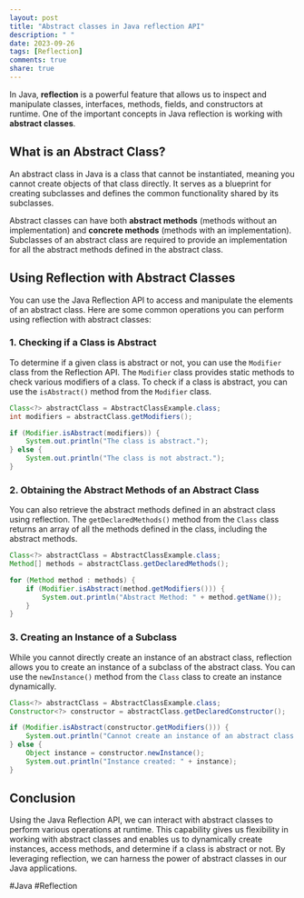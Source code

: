 ```yaml
---
layout: post
title: "Abstract classes in Java reflection API"
description: " "
date: 2023-09-26
tags: [Reflection]
comments: true
share: true
---
```


In Java, **reflection** is a powerful feature that allows us to inspect and manipulate classes, interfaces, methods, fields, and constructors at runtime. One of the important concepts in Java reflection is working with **abstract classes**. 

## What is an Abstract Class?

An abstract class in Java is a class that cannot be instantiated, meaning you cannot create objects of that class directly. It serves as a blueprint for creating subclasses and defines the common functionality shared by its subclasses.

Abstract classes can have both **abstract methods** (methods without an implementation) and **concrete methods** (methods with an implementation). Subclasses of an abstract class are required to provide an implementation for all the abstract methods defined in the abstract class.

## Using Reflection with Abstract Classes

You can use the Java Reflection API to access and manipulate the elements of an abstract class. Here are some common operations you can perform using reflection with abstract classes:

### 1. Checking if a Class is Abstract

To determine if a given class is abstract or not, you can use the `Modifier` class from the Reflection API. The `Modifier` class provides static methods to check various modifiers of a class. To check if a class is abstract, you can use the `isAbstract()` method from the `Modifier` class.

```java
Class<?> abstractClass = AbstractClassExample.class;
int modifiers = abstractClass.getModifiers();

if (Modifier.isAbstract(modifiers)) {
    System.out.println("The class is abstract.");
} else {
    System.out.println("The class is not abstract.");
}
```

### 2. Obtaining the Abstract Methods of an Abstract Class

You can also retrieve the abstract methods defined in an abstract class using reflection. The `getDeclaredMethods()` method from the `Class` class returns an array of all the methods defined in the class, including the abstract methods.

```java
Class<?> abstractClass = AbstractClassExample.class;
Method[] methods = abstractClass.getDeclaredMethods();

for (Method method : methods) {
    if (Modifier.isAbstract(method.getModifiers())) {
        System.out.println("Abstract Method: " + method.getName());
    }
}
```

### 3. Creating an Instance of a Subclass

While you cannot directly create an instance of an abstract class, reflection allows you to create an instance of a subclass of the abstract class. You can use the `newInstance()` method from the `Class` class to create an instance dynamically.

```java
Class<?> abstractClass = AbstractClassExample.class;
Constructor<?> constructor = abstractClass.getDeclaredConstructor();

if (Modifier.isAbstract(constructor.getModifiers())) {
    System.out.println("Cannot create an instance of an abstract class.");
} else {
    Object instance = constructor.newInstance();
    System.out.println("Instance created: " + instance);
}
```

## Conclusion

Using the Java Reflection API, we can interact with abstract classes to perform various operations at runtime. This capability gives us flexibility in working with abstract classes and enables us to dynamically create instances, access methods, and determine if a class is abstract or not. By leveraging reflection, we can harness the power of abstract classes in our Java applications.

#Java #Reflection